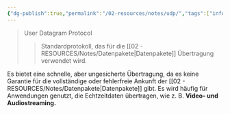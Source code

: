 ```yaml
---
{"dg-publish":true,"permalink":"/02-resources/notes/udp/","tags":["informatik/netzwerk/protokoll"],"noteIcon":"","updated":"2025-09-10T16:35:39.000+02:00"}
---
```


> User Datagram Protocol
> > Standardprotokoll, das für die [[02 - RESOURCES/Notes/Datenpakete\|Datenpakete]] Übertragung verwendet wird.

Es bietet eine schnelle, aber ungesicherte Übertragung, da es keine Garantie für die vollständige oder fehlerfreie Ankunft der [[02 - RESOURCES/Notes/Datenpakete\|Datenpakete]] gibt. 
Es wird häufig für Anwendungen genutzt, die Echtzeitdaten übertragen, wie z. B. **Video- und Audiostreaming.**